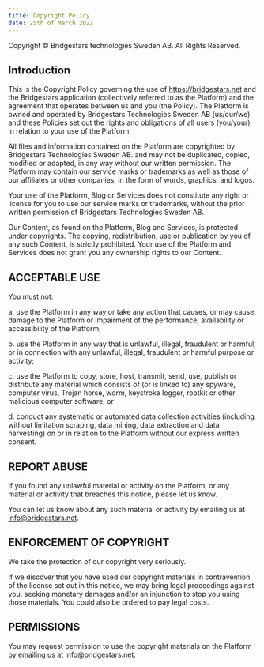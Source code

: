```yaml
---
title: Copyright Policy
date: 25th of March 2022
---
```


Copyright © Bridgestars technologies Sweden AB. All Rights Reserved.

## Introduction

This is the Copyright Policy governing the use of https://bridgestars.net and the Bridgestars application (collectively referred to as the Platform) and the agreement that operates between us and you (the Policy). The Platform is owned and operated by Bridgestars Technologies Sweden AB (us/our/we) and these Policies set out the rights and obligations of all users (you/your) in relation to your use of the Platform.

All files and information contained on the Platform are copyrighted by Bridgestars Technologies Sweden AB. and may not be duplicated, copied, modified or adapted, in any way without our written permission. The Platform may contain our service marks or trademarks as well as those of our affiliates or other companies, in the form of words, graphics, and logos.

Your use of the Platform, Blog or Services does not constitute any right or license for you to use our service marks or trademarks, without the prior written permission of Bridgestars Technologies Sweden AB.

Our Content, as found on the Platform, Blog and Services, is protected under copyrights. The copying, redistribution, use or publication by you of any such Content, is strictly prohibited. Your use of the Platform and Services does not grant you any ownership rights to our Content.

## ACCEPTABLE USE

You must not:

a. use the Platform in any way or take any action that causes, or may cause, damage to the Platform or impairment of the performance, availability or accessibility of the Platform;

b. use the Platform in any way that is unlawful, illegal, fraudulent or harmful, or in connection with any unlawful, illegal, fraudulent or harmful purpose or activity;

c. use the Platform to copy, store, host, transmit, send, use, publish or distribute any material which consists of (or is linked to) any spyware, computer virus, Trojan horse, worm, keystroke logger, rootkit or other malicious computer software; or

d. conduct any systematic or automated data collection activities (including without limitation scraping, data mining, data extraction and data harvesting) on or in relation to the Platform without our express written consent.

## REPORT ABUSE

If you found any unlawful material or activity on the Platform, or any material or activity that breaches this notice, please let us know.

You can let us know about any such material or activity by emailing us at info@bridgestars.net.

## ENFORCEMENT OF COPYRIGHT

We take the protection of our copyright very seriously.

If we discover that you have used our copyright materials in contravention of the license set out in this notice, we may bring legal proceedings against you, seeking monetary damages and/or an injunction to stop you using those materials. You could also be ordered to pay legal costs.

## PERMISSIONS

You may request permission to use the copyright materials on the Platform by emailing us at info@bridgestars.net.
